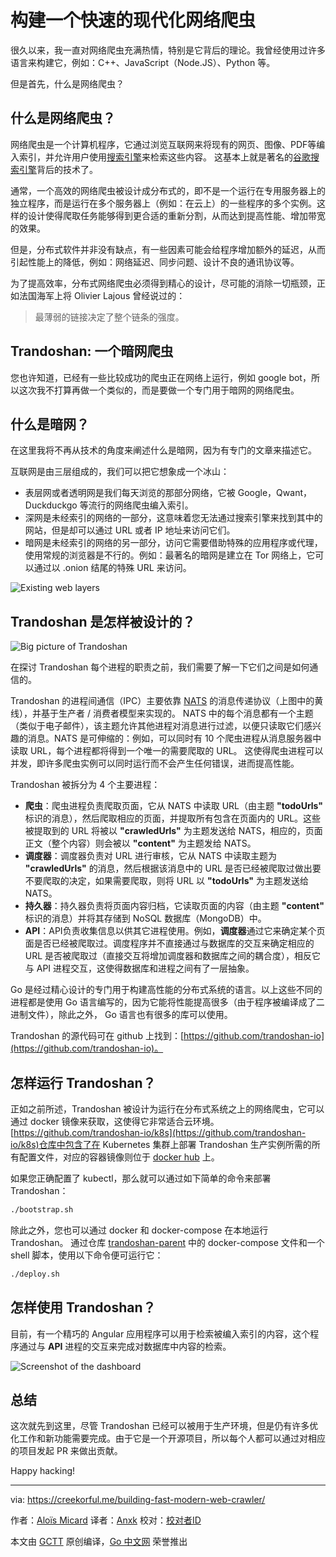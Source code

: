 # 构建一个快速的现代化网络爬虫

很久以来，我一直对网络爬虫充满热情，特别是它背后的理论。我曾经使用过许多语言来构建它，例如：C++、JavaScript（Node.JS）、Python 等。

但是首先，什么是网络爬虫？

## 什么是网络爬虫？

网络爬虫是一个计算机程序，它通过浏览互联网来将现有的网页、图像、PDF等编入索引，并允许用户使用[搜索引擎](https://en.wikipedia.org/wiki/Web_search_engine)来检索这些内容。 这基本上就是著名的[谷歌搜索引擎](https://google.com/)背后的技术了。

通常，一个高效的网络爬虫被设计成分布式的，即不是一个运行在专用服务器上的独立程序，而是运行在多个服务器上（例如：在云上）的一些程序的多个实例。这样的设计使得爬取任务能够得到更合适的重新分割，从而达到提高性能、增加带宽的效果。

但是，分布式软件并非没有缺点，有一些因素可能会给程序增加额外的延迟，从而引起性能上的降低，例如：网络延迟、同步问题、设计不良的通讯协议等。

为了提高效率，分布式网络爬虫必须得到精心的设计，尽可能的消除一切瓶颈，正如法国海军上将 Olivier Lajous 曾经说过的：
> 最薄弱的链接决定了整个链条的强度。

## Trandoshan: 一个暗网爬虫

您也许知道，已经有一些比较成功的爬虫正在网络上运行，例如 google bot，所以这次我不打算再做一个类似的，而是要做一个专门用于暗网的网络爬虫。

## 什么是暗网？

在这里我将不再从技术的角度来阐述什么是暗网，因为有专门的文章来描述它。

互联网是由三层组成的，我们可以把它想象成一个冰山：

* 表层网或者透明网是我们每天浏览的那部分网络，它被 Google，Qwant，Duckduckgo 等流行的网络爬虫编入索引。
* 深网是未经索引的网络的一部分，这意味着您无法通过搜索引擎来找到其中的网站，但是却可以通过 URL 或者 IP 地址来访问它们。
* 暗网是未经索引的网络的另一部分，访问它需要借助特殊的应用程序或代理，使用常规的浏览器是不行的。例如：最著名的暗网是建立在 Tor 网络上，它可以通过以 .onion 结尾的特殊 URL 来访问。

![Existing web layers](https://creekorful.me/content/images/2019/09/image-1.png)

## Trandoshan 是怎样被设计的？

![Big picture of Trandoshan](https://creekorful.me/content/images/2019/09/Trandoshan-1.png)

在探讨 Trandoshan 每个进程的职责之前，我们需要了解一下它们之间是如何通信的。

Trandoshan 的进程间通信（IPC）主要依靠 [NATS](https://nats.io/) 的消息传递协议（上图中的黄线），并基于生产者 / 消费者模型来实现的。 NATS 中的每个消息都有一个主题（类似于电子邮件），该主题允许其他进程对消息进行过滤，以便只读取它们感兴趣的消息。NATS 是可伸缩的：例如，可以同时有 10 个爬虫进程从消息服务器中读取 URL，每个进程都将得到一个唯一的需要爬取的 URL。 这使得爬虫进程可以并发，即许多爬虫实例可以同时运行而不会产生任何错误，进而提高性能。

Trandoshan 被拆分为 4 个主要进程：

* **爬虫**：爬虫进程负责爬取页面，它从 NATS 中读取 URL（由主题 **"todoUrls"** 标识的消息），然后爬取相应的页面，并提取所有包含在页面内的 URL。这些被提取到的 URL 将被以 **"crawledUrls"** 为主题发送给 NATS，相应的，页面正文（整个内容）则会被以 **"content"** 为主题发给 NATS。
* **调度器**：调度器负责对 URL 进行审核，它从 NATS 中读取主题为 **"crawledUrls"** 的消息，然后根据该消息中的 URL 是否已经被爬取过做出要不要爬取的决定，如果需要爬取，则将 URL 以 **"todoUrls"** 为主题发送给 NATS。
* **持久器**：持久器负责将页面内容归档，它读取页面的内容（由主题 **"content"** 标识的消息）并将其存储到 NoSQL 数据库（MongoDB）中。
* **API**：API负责收集信息以供其它进程使用。例如，**调度器**通过它来确定某个页面是否已经被爬取过。调度程序并不直接通过与数据库的交互来确定相应的 URL 是否被爬取过（直接交互将增加调度器和数据库之间的耦合度），相反它与 API 进程交互，这使得数据库和进程之间有了一层抽象。

Go 是经过精心设计的专门用于构建高性能的分布式系统的语言。以上这些不同的进程都是使用 Go 语言编写的，因为它能将性能提高很多（由于程序被编译成了二进制文件），除此之外， Go 语言也有很多的库可以使用。

Trandoshan 的源代码可在 github 上找到：[https://github.com/trandoshan-io](https://github.com/trandoshan-io)。

## 怎样运行 Trandoshan？

正如之前所述，Trandoshan 被设计为运行在分布式系统之上的网络爬虫，它可以通过 docker 镜像来获取，这使得它非常适合云环境。[https://github.com/trandoshan-io/k8s](https://github.com/trandoshan-io/k8s)仓库中包含了在 Kubernetes 集群上部署 Trandoshan 生产实例所需的所有配置文件，对应的容器镜像则位于 [docker hub](https://hub.docker.com/u/trandoshanio) 上。

如果您正确配置了 kubectl，那么就可以通过如下简单的命令来部署 Trandoshan：

```bash
./bootstrap.sh
```

除此之外，您也可以通过 docker 和 docker-compose 在本地运行 Trandoshan。 通过仓库 [trandoshan-parent](https://github.com/trandoshan-io/trandoshan-parent) 中的 docker-compose 文件和一个 shell 脚本，使用以下命令便可运行它：

```bash
./deploy.sh
```

## 怎样使用 Trandoshan？

目前，有一个精巧的 Angular 应用程序可以用于检索被编入索引的内容，这个程序通过与 **API** 进程的交互来完成对数据库中内容的检索。

![Screenshot of the dashboard](https://creekorful.me/content/images/2019/09/Screenshot-from-2019-09-22-17-09-49.png)

## 总结

这次就先到这里，尽管 Trandoshan 已经可以被用于生产环境，但是仍有许多优化工作和新功能需要完成。由于它是一个开源项目，所以每个人都可以通过对相应的项目发起 PR 来做出贡献。

Happy hacking!

---

via: https://creekorful.me/building-fast-modern-web-crawler/

作者：[Aloïs Micard](https://creekorful.me/author/creekorful/)
译者：[Anxk](https://github.com/Anxk)
校对：[校对者ID](https://github.com/校对者ID)

本文由 [GCTT](https://github.com/studygolang/GCTT) 原创编译，[Go 中文网](https://studygolang.com/) 荣誉推出

